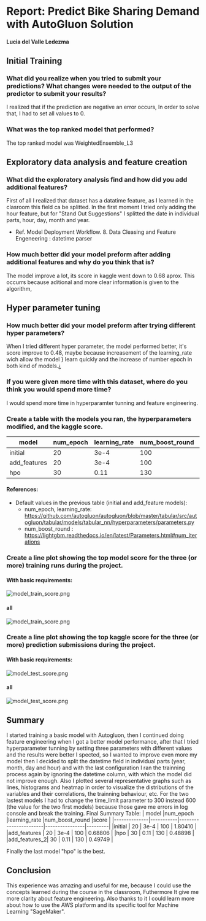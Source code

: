 # Report: Predict Bike Sharing Demand with AutoGluon Solution
#### Lucia del Valle Ledezma

## Initial Training
### What did you realize when you tried to submit your predictions? What changes were needed to the output of the predictor to submit your results?

I realized that if the prediction are negative an error occurs, In order to solve that, I had to set all values to 0.

### What was the top ranked model that performed?
 The top ranked model was WeightedEnsemble_L3

## Exploratory data analysis and feature creation
### What did the exploratory analysis find and how did you add additional features?
First of all I realized that dataset has a datatime feature, as I learned in the clasroom this field ca be splitted.
In the first moment I tried only adding the hour feature, but for "Stand Out Suggestions" I splitted the date in individual parts, hour, day, month and year.
- Ref. Model Deployment Workflow. 8. Data Cleasing and Feature Engeneering : datetime parser

### How much better did your model preform after adding additional features and why do you think that is?
The model improve a lot, its score in kaggle went down to 0.68 aprox. This occurrs because aditional  and more clear information is given to the algorithm,

## Hyper parameter tuning
### How much better did your model preform after trying different hyper parameters?
When I tried different hyper parameter, the model performed better, it's score improve to 0.48, maybe because increasement of the learning_rate wich allow the model }
learn quickly and the increase of number epoch in both kind of models.¿

### If you were given more time with this dataset, where do you think you would spend more time?
I would spend more time in hyperparamter tunning and feature engineering. 

### Create a table with the models you ran, the hyperparameters modified, and the kaggle score.
| model	     |num_epoch  |learning_rate	         |num_boost_round |score    |
|------------|-----------|-----------------------|----------------|---------|
|initial  	 | 20	     | 3e-4                  | 100            | 1.80410 |
|add_features| 20	     | 3e-4                  | 100            | 0.68806 |
|hpo	     | 30   	 | 0.11             	 | 130            | 0.48898 |

#### References:
- Default values in the previous table (initial and add_feature models):
    - num_epoch, learning_rate: https://github.com/autogluon/autogluon/blob/master/tabular/src/autogluon/tabular/models/tabular_nn/hyperparameters/parameters.py
    - num_boost_round : https://lightgbm.readthedocs.io/en/latest/Parameters.html#num_iterations
    
### Create a line plot showing the top model score for the three (or more) training runs during the project.
#### With basic requirements:
![model_train_score.png](img/model_train_score.png)
#### all
![model_train_score.png](img/model_train_extended_score.png)
### Create a line plot showing the top kaggle score for the three (or more) prediction submissions during the project.
#### With basic requirements:
![model_test_score.png](img/model_test_score.png)
#### all
![model_test_score.png](img/model_test_extended_score.png)

## Summary
I started training a basic model with Autogluon, then I continued doing feature engineering when I got a better model performance, after that I tried hyperparameter tunning by setting three parameters with different values and  the results were better I spected, so  I wanted to improve even more my model then I decided to split the datetime field in individual parts (year, month, day and hour) and with the last configuration I ran the trainning process again by ignoring the datetime column, with which the model did not improve enough. Also I plotted several representative graphs such as lines, histograms and heatmap in order to visualize the distributions of the variables and their correlations, the trainning behaviour, etc.
For the two lastest models I had to change the time_limit parameter to 300 instead 600 (the value for the two first models) because those gave me errors in log console and break the training.
Final Summary Table:
| model	       |num_epoch  |learning_rate	       |num_boost_round |score    |
|--------------|-----------|-----------------------|----------------|---------|
|initial  	   | 20	       | 3e-4                  | 100            | 1.80410 |
|add_features  | 20	       | 3e-4                  | 100            | 0.68806 |
|hpo	       | 30   	   | 0.11             	   | 130            | 0.48898 |
|add_features_2| 30  	   | 0.11                  | 130        	| 0.49749 |

Finally the last model "hpo" is the best.

## Conclusion
This experience was amazing and useful for me, because I could use the concepts learned during the course in the classroom, Futhermore It give me more clarity about feature engineering. Also thanks to it I could learn more about how to use the AWS platform and its specific tool for  Machine Learning "SageMaker".

